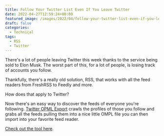 ```yaml
---
title: Follow Your Twitter List Even If You Leave Twitter
date: 2022-04-27T12:59:24+00:00
featured_image: /images/2022/04/follow-your-twitter-list-even-if-you-leave-twitter.png
draft: false
categories:
  - Technical
tags:
  - RSS
  - Twitter
---
```


There's a lot of people leaving Twitter this week thanks to the service being sold to Elon Musk. The worst part of this, for a lot of people, is losing track of accounts you follow.

Thankfully, there's a really old solution, RSS, that works with all the feed readers from FreshRSS to Feedly and more.

How does that apply to Twitter?

Now there's an easy way to discover the feeds of everyone you're following. [Twitter OPML Export][1] crawls the profiles of those you follow and grabs all the feeds pulling them into a nice little OMPL file you can then import into your favorite feed reader.

[Check out the tool here][1].

 [1]: https://opml.glitch.me/